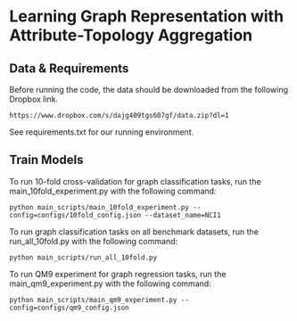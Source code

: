 # Learning Graph Representation with Attribute-Topology Aggregation


## Data & Requirements
Before running the code, the data should be downloaded from the following Dropbox link.
```
https://www.dropbox.com/s/dajg409tgs607gf/data.zip?dl=1
```
See requirements.txt for our running environment. 


## Train Models
To run 10-fold cross-validation for graph classification tasks, run the main_10fold_experiment.py with the following command:
```
python main_scripts/main_10fold_experiment.py --config=configs/10fold_config.json --dataset_name=NCI1
```

To run graph classification tasks on all benchmark datasets, run the run_all_10fold.py with the following command:
```
python main_scripts/run_all_10fold.py
```

To run QM9 experiment for graph regression tasks, run the main_qm9_experiment.py with the following command:
```
python main_scripts/main_qm9_experiment.py --config=configs/qm9_config.json
```
